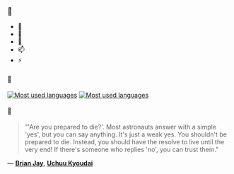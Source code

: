 ### 👋

- 🔭
- 🌱
- 💬
- 📫
- ⚡

#### 🧏

[![Most used languages](https://github-readme-stats-aynah.vercel.app/api/top-langs/?username=aynh&theme=solarized-dark&langs_count=6&layout=compact&hide_title=true)](https://github.com/anuraghazra/github-readme-stats#gh-dark-mode-only)
[![Most used languages](https://github-readme-stats-aynah.vercel.app/api/top-langs/?username=aynh&theme=solarized-light&langs_count=6&layout=compact&hide_title=true)](https://github.com/anuraghazra/github-readme-stats#gh-light-mode-only)

#### 💬

> "'Are you prepared to die?'. Most astronauts answer with a simple 'yes', but you can say anything. It's just a weak yes. You shouldn't be prepared to die. Instead, you should have the resolve to live until the very end! If there's someone who replies 'no', you can trust them."

&mdash; [**Brian Jay**](https://myanimelist.net/character.php?q=Brian%20Jay&cat=character), [**Uchuu Kyoudai**](https://myanimelist.net/search/all?q=Uchuu%20Kyoudai&cat=all)
